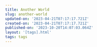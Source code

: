 ```yaml
---
title: Another World
slug: another-world
updated-on: '2023-04-21T07:17:17.721Z'
created-on: '2023-04-21T07:17:17.721Z'
published-on: '2023-10-20T14:07:03.064Z'
layout: '[tags].html'
tags: tags
---
```



